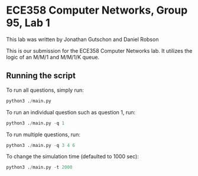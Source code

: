 # ECE358 Computer Networks, Group 95, Lab 1

This lab was written by Jonathan Gutschon and Daniel Robson

This is our submission for the ECE358 Computer Networks lab. It utilizes the logic of an M/M/1 and M/M/1/K queue.

## Running the script

To run all questions, simply run:

```python
python3 ./main.py
```

To run an individual question such as question 1, run:

```python
python3 ./main.py -q 1
```

To run multiple questions, run:

```python
python3 ./main.py -q 3 4 6
```

To change the simulation time (defaulted to 1000 sec):
```python
python3 ./main.py -t 2000
```
